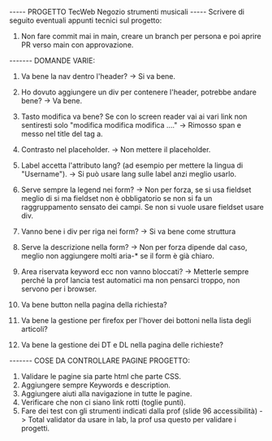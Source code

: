 ----- PROGETTO TecWeb Negozio strumenti musicali -----
Scrivere di seguito eventuali appunti tecnici sul progetto:
1) Non fare commit mai in main, creare un branch per persona e poi aprire PR verso main con approvazione.




------- DOMANDE VARIE:
1) Va bene la nav dentro l'header?
    -> Si va bene.
2) Ho dovuto aggiungere un div per contenere l'header, potrebbe andare bene?
    -> Va bene.
3) Tasto modifica va bene? Se con lo screen reader vai ai vari link non sentiresti solo "modifica modifica modifica ...."
    -> Rimosso span e messo nel title del tag a.
4) Contrasto nel placeholder.
    -> Non mettere il placeholder.
5) Label accetta l'attributo lang? (ad esempio per mettere la lingua di "Username").
    -> Si può usare lang sulle label anzi meglio usarlo.
6) Serve sempre la legend nei form?
    -> Non per forza, se si usa fieldset meglio di si ma fieldset non è obbligatorio se non si fa un raggruppamento sensato dei campi. Se non si vuole usare fieldset usare div.
7) Vanno bene i div per riga nei form?
    -> Si va bene come struttura
8) Serve la descrizione nella form?
    -> Non per forza dipende dal caso, meglio non aggiungere molti aria-* se il form è già chiaro.
9) Area riservata keyword ecc non vanno bloccati?
    -> Metterle sempre perché la prof lancia test automatici ma non pensarci troppo, non servono per i browser.

10) Va bene button nella pagina della richiesta?
11) Va bene la gestione per firefox per l'hover dei bottoni nella lista degli articoli?
12) Va bene la gestione dei DT e DL nella pagina delle richieste?



------- COSE DA CONTROLLARE PAGINE PROGETTO:
1) Validare le pagine sia parte html che parte CSS.
2) Aggiungere sempre Keywords e description.
3) Aggiungere aiuti alla navigazione in tutte le pagine.
4) Verificare che non ci siano link rotti (toglie punti).
5) Fare dei test con gli strumenti indicati dalla prof (slide 96 accessibilità) -> Total validator da usare in lab, la prof usa questo per validare i progetti.